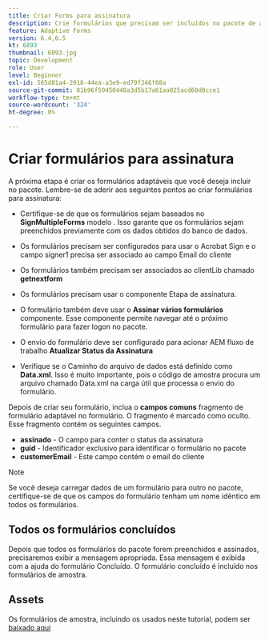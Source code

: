 ```yaml
---
title: Criar Forms para assinatura
description: Crie formulários que precisam ser incluídos no pacote de assinatura.
feature: Adaptive Forms
version: 6.4,6.5
kt: 6893
thumbnail: 6893.jpg
topic: Development
role: User
level: Beginner
exl-id: 565d81a4-2918-44ea-a3e9-ed79f246f08a
source-git-commit: 81b96f59450448a3d5b17a61aa025acd60d0cce1
workflow-type: tm+mt
source-wordcount: '324'
ht-degree: 0%

---
```


# Criar formulários para assinatura

A próxima etapa é criar os formulários adaptáveis que você deseja incluir no pacote. Lembre-se de aderir aos seguintes pontos ao criar formulários para assinatura:

* Certifique-se de que os formulários sejam baseados no **SignMultipleForms** modelo . Isso garante que os formulários sejam preenchidos previamente com os dados obtidos do banco de dados.

* Os formulários precisam ser configurados para usar o Acrobat Sign e o campo signer1 precisa ser associado ao campo Email do cliente
* Os formulários também precisam ser associados ao clientLib chamado **getnextform**
* Os formulários precisam usar o componente Etapa de assinatura.
* O formulário também deve usar o **Assinar vários formulários** componente. Esse componente permite navegar até o próximo formulário para fazer logon no pacote.
* O envio do formulário deve ser configurado para acionar AEM fluxo de trabalho **Atualizar Status da Assinatura**
* Verifique se o Caminho do arquivo de dados está definido como **Data.xml**. Isso é muito importante, pois o código de amostra procura um arquivo chamado Data.xml na carga útil que processa o envio do formulário.

Depois de criar seu formulário, inclua o **campos comuns** fragmento de formulário adaptável no formulário. O fragmento é marcado como oculto. Esse fragmento contém os seguintes campos.

* **assinado** - O campo para conter o status da assinatura
* **guid** - Identificador exclusivo para identificar o formulário no pacote
* **customerEmail** - Este campo contém o email do cliente



>[!NOTE]
>Se você deseja carregar dados de um formulário para outro no pacote, certifique-se de que os campos do formulário tenham um nome idêntico em todos os formulários.

## Todos os formulários concluídos

Depois que todos os formulários do pacote forem preenchidos e assinados, precisaremos exibir a mensagem apropriada. Essa mensagem é exibida com a ajuda do formulário Concluído. O formulário concluído é incluído nos formulários de amostra.

## Assets

Os formulários de amostra, incluindo os usados neste tutorial, podem ser [baixado aqui](assets/forms-for-signing.zip)
